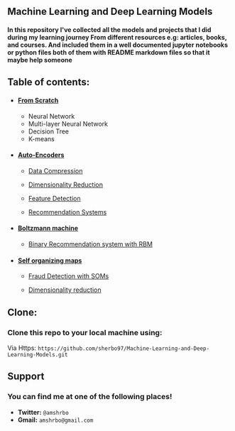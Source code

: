 ## Machine Learning and Deep Learning Models
<h4>In this repository I've collected all the models and projects that I did during my learning journey From different resources e.g: articles, books, and courses.  
And included them in a well documented jupyter notebooks or python files both of them with README markdown files so that it maybe help someone</h4>



## Table of contents:

+ <a href=''><h4>From Scratch</h4></a>
    + Neural Network
    + Multi-layer Neural Network
    + Decision Tree
    + K-means

+ <a href='./Auto-Encoders/'><h4>Auto-Encoders</h4></a> 

    + <a href='./Auto-Encoders/Auto-encoders with Data Compression/'>Data Compression</a>

    + <a href='./Auto-Encoders/Auto-encoders with Dimensionality Reduction'>Dimensionality Reduction</a>

    + <a href='./Auto-Encoders/Auto-encoders with Feature Detection/'>Feature Detection</a>

    + <a href='./Auto-Encoders/Auto-encoders with recommendation systems/'>Recommendation Systems</a>


+ <a href='./Boltzmann Machines/'><h4>Boltzmann machine</h4></a> 

    + <a href='./Boltzmann Machines/Binary recommendation system with RBM'>Binary Recommendation system with RBM</a>


+ <a href='./Self Organizing Maps/'><h4>Self organizing maps</h4></a>  
    + <a href='./Self Organizing Maps/Fraud Detection with self organizing maps'>Fraud Detection with SOMs</a>

    + <a href='./Fraud Detection with self organizing maps/Dimensionality reduction/'>Dimensionality reduction</a>




## Clone:
### Clone this repo to your local machine using: 
Via Https:  `https://github.com/sherbo97/Machine-Learning-and-Deep-Learning-Models.git`  

## Support
### You can find me at one of the following places!
+ __Twitter:__ `@amshrbo`
+ __Gmail:__ `amshrbo@gmail.com`  

